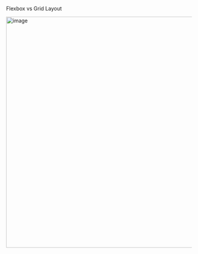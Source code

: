 Flexbox vs Grid Layout

<img width="627" alt="image" src="https://user-images.githubusercontent.com/25239164/179993557-ed3eaebd-95b5-489b-ab29-314a4cb60a9b.png">

